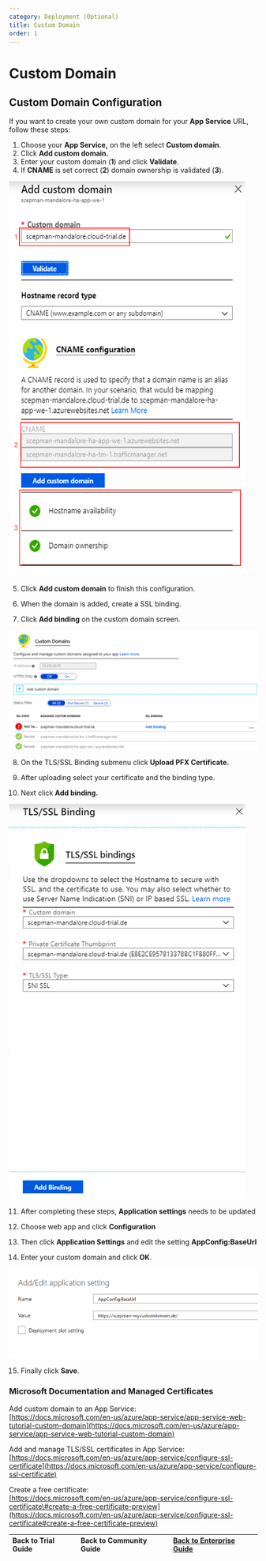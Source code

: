 ```yaml
---
category: Deployment (Optional)
title: Custom Domain
order: 1
---
```


# Custom Domain

## Custom Domain Configuration

If you want to create your own custom domain for your **App Service** URL, follow these steps:

1. Choose your **App Service,** on the left select **Custom domain**. 
2. Click **Add custom domain.** 
3. Enter your custom domain \(**1**\) and click **Validate**. 
4. If **CNAME** is set correct \(**2**\) domain ownership is validated \(**3**\).

![](../.gitbook/assets/scepman_cname1%20%281%29%20%281%29%20%281%29.png)

5.  Click **Add custom domain** to finish this configuration.

6. When the domain is added, create a SSL binding.

7. Click **Add binding** on the custom domain screen.

![](../.gitbook/assets/scepman_cname2%20%281%29%20%281%29.png)

8. On the TLS/SSL Binding submenu click **Upload PFX Certificate.**

9. After uploading select your certificate and the binding type.

10. Next click **Add binding.**

![](../.gitbook/assets/scepman_cname3%20%281%29%20%281%29.png)

11. After completing these steps, **Application settings** needs to be updated

12. Choose web app and click **Configuration**

13. Then click **Application Settings** and edit the setting **AppConfig:BaseUrl**

14. Enter your custom domain and click **OK**.

![](../.gitbook/assets/scepman_cname4_1.png)

15. Finally click **Save**.

### Microsoft Documentation and Managed Certificates

Add custom domain to an App Service:  
[https://docs.microsoft.com/en-us/azure/app-service/app-service-web-tutorial-custom-domain](https://docs.microsoft.com/en-us/azure/app-service/app-service-web-tutorial-custom-domain)

Add and manage TLS/SSL certificates in App Service:  
[https://docs.microsoft.com/en-us/azure/app-service/configure-ssl-certificate](https://docs.microsoft.com/en-us/azure/app-service/configure-ssl-certificate)

Create a free certificate:  
[https://docs.microsoft.com/en-us/azure/app-service/configure-ssl-certificate\#create-a-free-certificate-preview](https://docs.microsoft.com/en-us/azure/app-service/configure-ssl-certificate#create-a-free-certificate-preview)

| Back to Trial Guide | Back to Community Guide | ​[Back to Enterprise Guide​](../getting-started/enterprise-guide.md#step-4-configure-a-custom-domain-and-ssl-certificate) |
| :--- | :--- | :--- |



